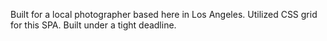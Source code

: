 
Built for a local photographer based here in Los Angeles. Utilized CSS grid for this SPA. Built under a tight deadline.
